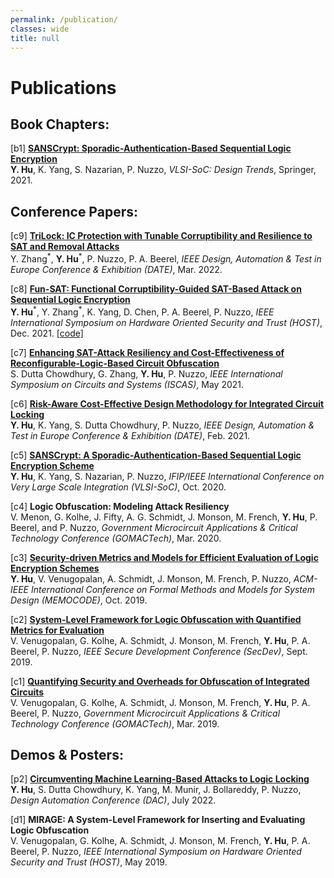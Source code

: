 ```yaml
---
permalink: /publication/
classes: wide
title: null
---
```


# Publications

## Book Chapters:

[b1] [**SANSCrypt: Sporadic-Authentication-Based Sequential Logic Encryption**](https://doi.org/10.1007/978-3-030-81641-4_12)\
**Y. Hu**, K. Yang, S. Nazarian, P. Nuzzo, *VLSI-SoC: Design Trends*, Springer, 2021. 

## Conference Papers: 

[c9] [**TriLock: IC Protection with Tunable Corruptibility and Resilience to SAT and Removal Attacks**](https://arxiv.org/abs/2201.05943)\
Y. Zhang<sup>\*</sup>, **Y. Hu**<sup>\*</sup>, P. Nuzzo, P. A. Beerel, *IEEE Design, Automation & Test in Europe Conference & Exhibition (DATE)*, Mar. 2022. 

[c8] [**Fun-SAT: Functional Corruptibility-Guided SAT-Based Attack on Sequential Logic Encryption**](https://doi.org/10.1109/HOST49136.2021.9702267)\
**Y. Hu**<sup>\*</sup>, Y. Zhang<sup>\*</sup>, K. Yang, D. Chen, P. A. Beerel, P. Nuzzo, *IEEE International Symposium on Hardware Oriented Security and Trust (HOST)*, Dec. 2021. [[code]](https://github.com/descyphy/Fun-SAT)

[c7] [**Enhancing SAT-Attack Resiliency and Cost-Effectiveness of Reconfigurable-Logic-Based Circuit Obfuscation**](https://doi.org/10.1109/ISCAS51556.2021.9401458)\
S. Dutta Chowdhury, G. Zhang, **Y. Hu**, P. Nuzzo, *IEEE International Symposium on Circuits and Systems (ISCAS)*, May 2021. 

[c6] [**Risk-Aware Cost-Effective Design Methodology for Integrated Circuit Locking**](https://doi.org/10.23919/DATE51398.2021.9473956)
\
**Y. Hu**, K. Yang, S. Dutta Chowdhury, P. Nuzzo, *IEEE Design, Automation & Test in Europe Conference & Exhibition (DATE)*, Feb. 2021. 

[c5] [**SANSCrypt: A Sporadic-Authentication-Based Sequential Logic Encryption Scheme**](https://doi.org/10.1109/VLSI-SOC46417.2020.9344079)\
**Y. Hu**, K. Yang, S. Nazarian, P. Nuzzo, *IFIP/IEEE International Conference on Very Large Scale Integration (VLSI-SoC)*, Oct. 2020. 

[c4] **Logic Obfuscation: Modeling Attack Resiliency**\
V. Menon, G. Kolhe, J. Fifty, A. G. Schmidt, J. Monson, M. French, **Y. Hu**, P. Beerel, and P. Nuzzo, *Government Microcircuit Applications & Critical Technology Conference (GOMACTech)*, Mar. 2020.

[c3] [**Security-driven Metrics and Models for Efficient Evaluation of Logic Encryption Schemes**](https://doi.org/10.1145/3359986.3361207)\
**Y. Hu**, V. Venugopalan, A. Schmidt, J. Monson, M. French, P. Nuzzo, *ACM-IEEE International Conference on Formal Methods and Models for System Design (MEMOCODE)*, Oct. 2019. 

[c2] [**System-Level Framework for Logic Obfuscation with Quantified Metrics for Evaluation**](https://doi.org/10.1109/SecDev.2019.00020)\
V. Venugopalan, G. Kolhe, A. Schmidt, J. Monson, M. French, **Y. Hu**, P. A. Beerel, P. Nuzzo, *IEEE Secure Development Conference (SecDev)*, Sept. 2019. 

[c1] [**Quantifying Security and Overheads for Obfuscation of Integrated Circuits**](https://apps.dtic.mil/sti/citations/AD1075410)\
V. Venugopalan, G. Kolhe, A. Schmidt, J. Monson, M. French, **Y. Hu**, P. A. Beerel, P. Nuzzo, *Government Microcircuit Applications & Critical Technology Conference (GOMACTech)*, Mar. 2019. 


## Demos & Posters:

[p2] [**Circumventing Machine Learning-Based Attacks to Logic Locking**](https://59dac.conference-program.com/presentation/?id=WIP207&sess=sess264)\
**Y. Hu**, S. Dutta Chowdhury, K. Yang, M. Munir, J. Bollareddy, P. Nuzzo, *Design Automation Conference (DAC)*, July 2022. 

[d1] **MIRAGE: A System-Level Framework for Inserting and Evaluating Logic Obfuscation**\
V. Venugopalan, G. Kolhe, A. Schmidt, J. Monson, M. French, **Y. Hu**, P. A. Beerel, P. Nuzzo, *IEEE International Symposium on Hardware Oriented Security and Trust (HOST)*, May 2019.

